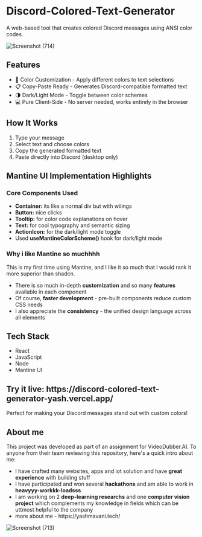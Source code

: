 <h1>Discord-Colored-Text-Generator</h1>
<p>A web-based tool that creates colored Discord messages using ANSI color codes.</p>


![Screenshot (714)](https://github.com/user-attachments/assets/0459bbe9-31aa-4490-84ba-0121c7553744)

<h2>Features</h2>
<ul>
  <li>🎨 Color Customization - Apply different colors to text selections</li>
  <li>📋 Copy-Paste Ready - Generates Discord-compatible formatted text</li>
  <li>🌗 Dark/Light Mode - Toggle between color schemes</li>
  <li>💻 Pure Client-Side - No server needed, works entirely in the browser</li>
</ul>

<h2>How It Works</h2>
<ol>
  <li>Type your message</li>
  <li>Select text and choose colors</li>
  <li>Copy the generated formatted text</li>
  <li>Paste directly into Discord (desktop only)</li>
</ol>

<h2>Mantine UI Implementation Highlights</h2>
<h3>Core Components Used</h3>
<ul>
  <li><strong>Container: </strong>its like a normal div but with wiiings</li>
  <li><strong>Button:</strong> nice clicks</li>
  <li><strong>Tooltip:</strong> for color code explanations on hover</li>
  <li><strong>Text:</strong> for cool typography and semantic sizing</li>
  <li><strong>ActionIcon:</strong> for the dark/light mode toggle</li>
  <li>Used <strong>useMantineColorScheme()</strong> hook for dark/light mode</li>
</ul>
<h3>Why i like Mantine so muchhhh</h3>
<p>This is my first time using Mantine, and I like it so much that I would rank it more superior than shadcn.</p> 
<ul> 
  <li>There is so much in-depth <strong>customization</strong> and so many <strong>features</strong> available in each component</li> 
  <li>Of course, <strong>faster development</strong> - pre-built components reduce custom CSS needs</li> 
  <li>I also appreciate the <strong>consistency</strong> - the unified design language across all elements</li> 
</ul>

<h2>Tech Stack</h2>
<ul>
  <li>React</li>
  <li>JavaScript</li>
  <li>Node</li>
  <li>Mantine UI</li>
</ul>

<h2>Try it live: https://discord-colored-text-generator-yash.vercel.app/</h2>
<p>Perfect for making your Discord messages stand out with custom colors!</p>

<h2>About me</h2>
<p>This project was developed as part of an assignment for VideoDubber.AI. To anyone from their team reviewing this repository, here's a quick intro about me:</p>
<ul>
  <li>I have crafted many websites, apps and iot solution and have <strong>great experience</strong> with building stuff</li>
  <li>I have participated and won several <strong>hackathons</strong> and am able to work in <strong>heavyyy-workkk-loadsss</strong></li>
  <li>I am working on 2 <strong>deep-learning researchs</strong> and one <strong>computer vision project</strong> which complements my knowledge in fields which can be uttmost helpful to the company</li>
  <li>more about me - https://yashmavani.tech/</li>
</ul>

![Screenshot (713)](https://github.com/user-attachments/assets/a23d2108-017b-4044-9ccd-4fe664aaa990)


